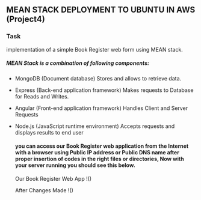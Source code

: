 ## MEAN STACK DEPLOYMENT TO UBUNTU IN AWS (Project4)
### Task
implementation of a simple Book Register web form using MEAN stack.
##### MEAN Stack is a combination of following components:

- MongoDB (Document database)  Stores and allows to retrieve data.
- Express (Back-end application framework)  Makes requests to Database for Reads and Writes.
- Angular (Front-end application framework)  Handles Client and Server Requests
- Node.js (JavaScript runtime environment)  Accepts requests and displays results to end user
  
   #### you can access our Book Register web application from the Internet with a browser using Public IP address or Public DNS name after proper insertion of codes in the right files or directories, Now with your server running you should see this below.
  Our Book Register Web App !()




  After Changes Made         !()
